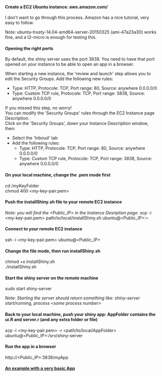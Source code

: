 #### Create a EC2 Ubuntu instance: aws.amazon.com/
I don't want to go through this process. Amazon has a nice tutorial, very easy to follow.

Note:
ubuntu-trusty-14.04-amd64-server-20150325 (ami-47a23a30) works fine, and a t2-micro is enough for testing this.

#### Opening the right ports
By default, the shiny server uses the port 3838. You need to have that port opened on your instance to be able
to open an app in a browser.

When starting a new instance, the 'review and launch' step allows you to edit the Security Groups.
Add the following new rules:
- Type: HTTP, Protocole: TCP, Port range: 80, Source: anywhere 0.0.0.0/0
- Type: Custom TCP rule, Protocole: TCP, Port range: 3838, Source: anywhere 0.0.0.0/0

If you missed this step, no worry!  
You can modify the 'Security Groups' rules through the EC2 Instance page Description.  
Click on the 'Security Groups', down your Instance Description window, then:
- Select the 'Inboud' tab
- Add the following rules:
	- Type: HTTP, Protocole: TCP, Port range: 80, Source: anywhere 0.0.0.0/0
	- Type: Custom TCP rule, Protocole: TCP, Port range: 3838, Source: anywhere 0.0.0.0/0


#### On your local machine, change the .pem mode first
cd /myKeyFolder  
chmod 400 \<my-key-pair.pem\>

#### Push the installShiny.sh file to your remote EC2 instance
_Note: you will find the \<Public_IP\> in the Instance Desription page._
scp -i \<my-key-pair.pem\> path/to/local/installShiny.sh ubuntu@\<Public_IP\>:~  

#### Connect to your remote EC2 instance
ssh -i \<my-key-pair.pem\> ubuntu@\<Public_IP\>

#### Change the file mode, then run installShiny.sh
chmod +x installShiny.sh  
./installShiny.sh

#### Start the shiny server on the remote machine
sudo start shiny-server  

_Note: Starting the server should return something like: shiny-server start/running, process \<some process number\>_

#### Back to your local machine, push your shiny app: AppFolder contains the ui.R and server.r (and any extra folder or file)
scp -i \<my-key-pair.pem\> -r \<path/to/local/AppFolder\> ubuntu@\<Public_IP\>:/srv/shiny-server

#### Run the app in a browser
http://\<Public_IP\>:3838/myApp

#### [An example with a very basic App](http://52.17.91.68:3838/basics/)
